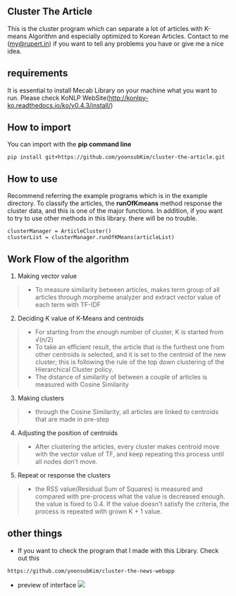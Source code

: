 ## Cluster The Article

This is the cluster program which can separate a lot of articles with K-means Algorithm and especially optimized to Korean Articles.
Contact to me (my@rupert.in) if you want to tell any problems you have or give me a nice idea.


## requirements

It is essential to install Mecab Library on your machine what you want to run.
Please check KoNLP WebSite(http://konlpy-ko.readthedocs.io/ko/v0.4.3/install/)

## How to import
You can import with the __pip command line__
 ```
 pip install git+https://github.com/yoonsubKim/cluster-the-article.git
```

## How to use

Recommend referring the example programs which is in the example directory.
To classify the articles, the __runOfKmeans__ method response the cluster data, and this is one of the major functions. In addition, if you want to try to use other methods in this library. there will be no trouble.
```
clusterManager = ArticleCluster()
clusterList = clusterManager.runOfKMeans(articleList)

```



## Work Flow of the algorithm
1. Making vector value
> + To measure similarity between articles, makes term group of all articles through morpheme analyzer and extract vector value of each term with TF-IDF
2. Deciding K value of K-Means and centroids
> + For starting from the enough number of cluster, K is started from √(n/2)
> + To take an efficient result, the article that is the furthest one from other centroids is selected, and it is set to the centroid of the new cluster; this is following the rule of the top down clustering of the Hierarchical Cluster policy.
> + The distance of similarity of between a couple of articles is measured with Cosine Similarity
3. Making clusters
> + through the Cosine Similarity, all articles are linked to centroids that are made in pre-step
4. Adjusting the position of centroids
> + After clustering the articles, every cluster makes centroid move with the vector value of TF, and keep repeating this process until all nodes don’t move.
5. Repeat or response the clusters
> + the RSS value(Residual Sum of Squares) is measured and compared with pre-process what the value is decreased enough. the value is fixed to 0.4. If the value doesn't satisfy the criteria, the process is repeated with grown K + 1 value.

## other things
+ If you want to check the program that I made with this Library. Check out this
```
https://github.com/yoonsubKim/cluster-the-news-webapp
```
+ preview of interface
![](https://github.com/yoonsubKim/cluster-the-article/blob/master/example/article%20network%20example.gif?raw=true)
